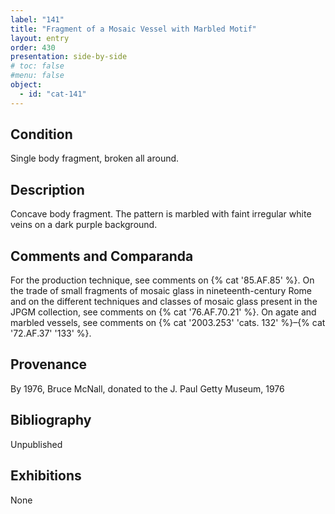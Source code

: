 ```yaml
---
label: "141"
title: "Fragment of a Mosaic Vessel with Marbled Motif"
layout: entry
order: 430
presentation: side-by-side
# toc: false
#menu: false 
object:
  - id: "cat-141"
---
```


## Condition

Single body fragment, broken all around.

## Description

Concave body fragment. The pattern is marbled with faint irregular white veins on a dark purple background.

## Comments and Comparanda

For the production technique, see comments on {% cat '85.AF.85' %}. On the trade of small fragments of mosaic glass in nineteenth-century Rome and on the different techniques and classes of mosaic glass present in the JPGM collection, see comments on {% cat '76.AF.70.21' %}. On agate and marbled vessels, see comments on {% cat '2003.253' 'cats. 132' %}–{% cat '72.AF.37' '133' %}.

## Provenance

By 1976, Bruce McNall, donated to the J. Paul Getty Museum, 1976

## Bibliography

Unpublished

## Exhibitions

None